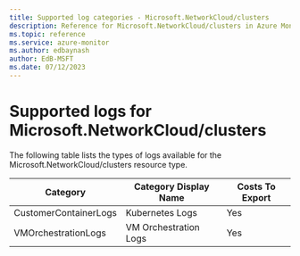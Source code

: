 ```yaml
---
title: Supported log categories - Microsoft.NetworkCloud/clusters
description: Reference for Microsoft.NetworkCloud/clusters in Azure Monitor Logs.
ms.topic: reference
ms.service: azure-monitor
ms.author: edbaynash
author: EdB-MSFT
ms.date: 07/12/2023
---
```

# Supported logs for Microsoft.NetworkCloud/clusters  
<!-- Data source : naam-->


  The following table lists the types of logs available for the Microsoft.NetworkCloud/clusters resource type.

|Category|Category Display Name|Costs To Export|
|---|---|---|
|CustomerContainerLogs |Kubernetes Logs |Yes |
|VMOrchestrationLogs |VM Orchestration Logs |Yes |


<!--Gen Date:  Wed Jul 12 2023 17:59:09 GMT+0300 (Israel Daylight Time)-->
